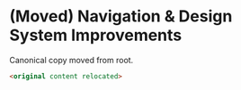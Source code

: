 # (Moved) Navigation & Design System Improvements

Canonical copy moved from root.

````markdown
<original content relocated>
````
